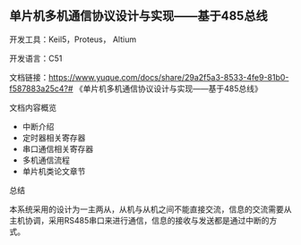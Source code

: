 ## 单片机多机通信协议设计与实现——基于485总线

开发工具：Keil5，Proteus， Altium

开发语言：C51

文档链接：https://www.yuque.com/docs/share/29a2f5a3-8533-4fe9-81b0-f587883a25c4?# 《单片机多机通信协议设计与实现——基于485总线》

文档内容概览

- 中断介绍
- 定时器相关寄存器
- 串口通信相关寄存器
- 多机通信流程
- 单片机类论文章节

总结

本系统采用的设计为一主两从，从机与从机之间不能直接交流，信息的交流需要从主机协调，采用RS485串口来进行通信，信息的接收与发送都是通过中断的方式。


